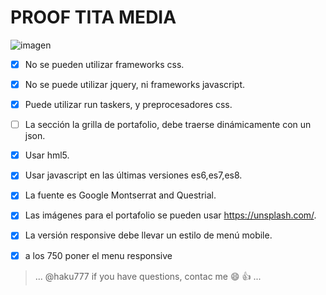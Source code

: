 # PROOF TITA MEDIA

![imagen](https://haku777.github.io/img/titaMedia.PNG "Logo")

* [x] No se pueden utilizar frameworks css.
* [x] No se puede utilizar jquery, ni frameworks javascript.
* [x] Puede utilizar run taskers, y preprocesadores css.
* [ ] La sección la grilla de  portafolio, debe traerse dinámicamente con un json.

* [x] Usar hml5.
* [x] Usar javascript en las últimas versiones es6,es7,es8.
* [x] La fuente es Google Montserrat and Questrial.
* [x] Las imágenes para el portafolio se pueden usar https://unsplash.com/.

* [x] La versión responsive debe llevar un estilo de menú mobile. 

* [x] a los 750 poner el menu responsive



> ...
> @haku777
> if you have questions, contac me :smile: :+1:
> ...
